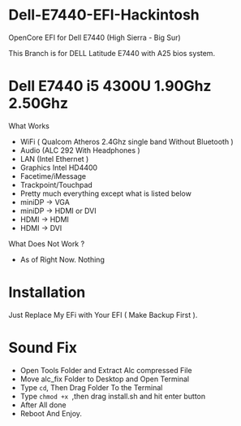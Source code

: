 # Dell-E7440-EFI-Hackintosh
OpenCore EFI for Dell E7440 (High Sierra - Big Sur) 

This Branch is for DELL Latitude E7440 with A25 bios system.


# Dell E7440 i5 4300U 1.90Ghz 2.50Ghz

What Works 

- WiFi ( Qualcom Atheros 2.4Ghz single band Without Bluetooth )
- Audio (ALC 292 With Headphones )
- LAN (Intel Ethernet )
- Graphics Intel HD4400 
- Facetime/iMessage
- Trackpoint/Touchpad
- Pretty much everything except what is listed below
- miniDP -> VGA
- miniDP -> HDMI or DVI
- HDMI -> HDMI
- HDMI -> DVI

What Does Not Work ?
- As of Right Now. Nothing

# Installation
Just Replace My EFi with Your EFI ( Make Backup First ). 

# Sound Fix
- Open Tools Folder and Extract Alc compressed File
- Move alc_fix Folder to Desktop and Open Terminal
- Type `cd`, Then Drag Folder To the Terminal
- Type `chmod +x `,then drag install.sh and hit enter button
- After All done
- Reboot And Enjoy.
